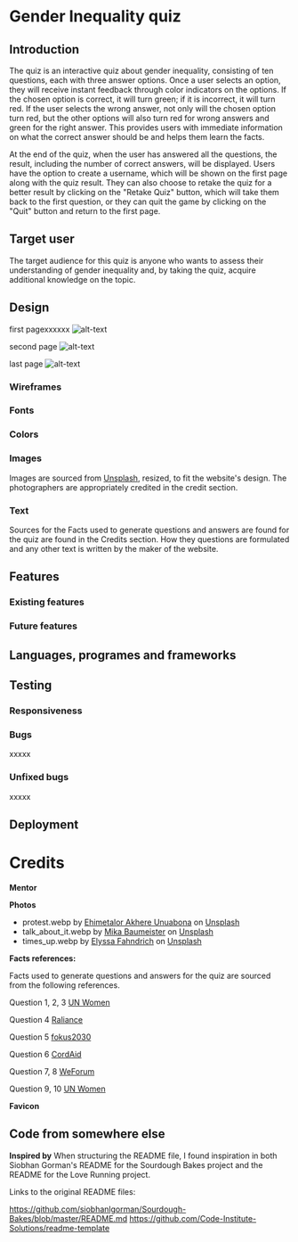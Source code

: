 # Gender Inequality quiz

## Introduction
The quiz is an interactive quiz about gender inequality, consisting of ten questions, each with three answer options. Once a user selects an option, they will receive instant feedback through color indicators on the options. If the chosen option is correct, it will turn green; if it is incorrect, it will turn red. If the user selects the wrong answer, not only will the chosen option turn red, but the other options will also turn red for wrong answers and green for the right answer. This provides users with immediate information on what the correct answer should be and helps them learn the facts.

At the end of the quiz, when the user has answered all the questions, the result, including the number of correct answers, will be displayed. Users have the option to create a username, which will be shown on the first page along with the quiz result. They can also choose to retake the quiz for a better result by clicking on the "Retake Quiz" button, which will take them back to the first question, or they can quit the game by clicking on the "Quit" button and return to the first page.

## Target user
The target audience for this quiz is anyone who wants to assess their understanding of gender inequality and, by taking the quiz, acquire additional knowledge on the topic. 

## Design

first pagexxxxxx
![alt-text](documentation/)

second page
![alt-text](documentation/)

last page
![alt-text](documentation/)

### Wireframes
### Fonts
### Colors

### Images
Images are sourced from [Unsplash](https://unsplash.com/), resized, to fit the website's design. The photographers are appropriately credited in the credit section.

### Text
Sources for the Facts used to generate questions and answers are found for the quiz are found in the Credits section. How they questions are formulated and any other text is written by the maker of the website. 

## Features

### Existing features
### Future features
## Languages, programes and frameworks
## Testing
### Responsiveness
### Bugs
xxxxx

### Unfixed bugs
xxxxx

## Deployment
# Credits
**Mentor**

**Photos**
- protest.webp by <a href="https://unsplash.com/@mettyunuabona?utm_content=creditCopyText&utm_medium=referral&utm_source=unsplash">Ehimetalor Akhere Unuabona</a> on <a href="https://unsplash.com/photos/a-crowd-of-people-holding-signs-and-flags-UIat6pw8S7A?utm_content=creditCopyText&utm_medium=referral&utm_source=unsplash">Unsplash</a>
- talk_about_it.webp by <a href="https://unsplash.com/@mbaumi?utm_content=creditCopyText&utm_medium=referral&utm_source=unsplash">Mika Baumeister</a> on <a href="https://unsplash.com/photos/woman-in-yellow-and-red-crew-neck-t-shirt-kyPfAreO7lI?utm_content=creditCopyText&utm_medium=referral&utm_source=unsplash">Unsplash</a>
- times_up.webp by <a href="https://unsplash.com/@elyssarenae?utm_content=creditCopyText&utm_medium=referral&utm_source=unsplash">Elyssa Fahndrich</a> on <a href="https://unsplash.com/photos/person-carrying-rally-poster-gizHA4cM3Zs?utm_content=creditCopyText&utm_medium=referral&utm_source=unsplash">Unsplash</a>
  

**Facts references:**

Facts used to generate questions and answers for the quiz are sourced from the following references.

Question 1, 2, 3 [UN Women](https://www.unwomen.org/sites/default/files/Headquarters/Attachments/Sections/Library/Publications/2019/POWW-2019-Infographic-Chapter-6-Violence-against-women-and-girls-en.pdf)

Question 4 [Raliance](https://www.raliance.org/wp-content/uploads/2018/05/Full-Report-2018-National-Study-on-Sexual-Harassment-and-Assault.pdf)

Question 5 [fokus2030](https://focus2030.org/Overview-of-data-resources-on-gender-equality-across-the-world)

Question 6 [CordAid](https://www.cordaid.org/en/news/why-we-still-need-womens-movements-in-2023-and-beyond/?gclid=CjwKCAjwv-2pBhB-EiwAtsQZFHB2EzOBHkAQADXFI4vAet3KqMZuVEoIp6gvma-V5eIOZzJ3YNjHghoCsB0QAvD_BwE)

Question 7, 8 [WeForum](https://www.weforum.org/publications/global-gender-gap-report-2023/digest)  

Question 9, 10 [UN Women](https://www.un.org/sustainabledevelopment/blog/2023/09press-release-the-world-is-failing-girls-and-women-according-to-new-un-report/) 

**Favicon**
## Code from somewhere else
**Inspired by**
When structuring the README file, I found inspiration in both Siobhan Gorman's README for the Sourdough Bakes project and the README for the Love Running project.

Links to the original README files: 

https://github.com/siobhanlgorman/Sourdough-Bakes/blob/master/README.md
https://github.com/Code-Institute-Solutions/readme-template 